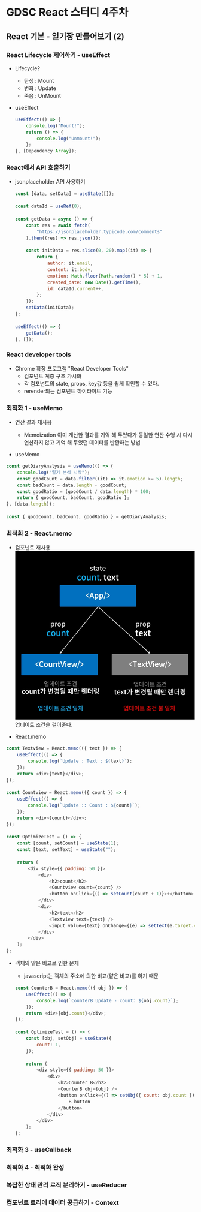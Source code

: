# GDSC React 스터디 4주차

## React 기본 - 일기장 만들어보기 (2)

### React Lifecycle 제어하기 - useEffect

-   Lifecycle?

    -   탄생 : Mount
    -   변화 : Update
    -   죽음 : UnMount

-   useEffect
    ```javascript
    useEffect(() => {
        console.log("Mount!");
        return () => {
            console.log("Unmount!");
        };
    }, [Dependency Array]);
    ```

### React에서 API 호출하기

-   jsonplaceholder API 사용하기

    ```javascript
    const [data, setData] = useState([]);

    const dataId = useRef(0);

    const getData = async () => {
        const res = await fetch(
            "https://jsonplaceholder.typicode.com/comments"
        ).then((res) => res.json());

        const initData = res.slice(0, 20).map((it) => {
            return {
                author: it.email,
                content: it.body,
                emotion: Math.floor(Math.random() * 5) + 1,
                created_date: new Date().getTime(),
                id: dataId.current++,
            };
        });
        setData(initData);
    };

    useEffect(() => {
        getData();
    }, []);
    ```

### React developer tools

-   Chrome 확장 프로그램 "React Developer Tools"
    -   컴포넌트 계층 구조 가시화
    -   각 컴포넌트의 state, props, key값 등을 쉽게 확인할 수 있다.
    -   rerender되는 컴포넌트 하이라이트 기능

### 최적화 1 - useMemo

-   연산 결과 재사용

    -   Memoization
        이미 계산한 결과를 기억 해 두었다가 동일한 연산 수행 시 다시 연산하지 않고 기억 해 두었던 데이터를 반환하는 방법

-   useMemo

```javascript
const getDiaryAnalysis = useMemo(() => {
    console.log("일기 분석 시작");
    const goodCount = data.filter((it) => it.emotion >= 5).length;
    const badCount = data.length - goodCount;
    const goodRatio = (goodCount / data.length) * 100;
    return { goodCount, badCount, goodRatio };
}, [data.length]);

const { goodCount, badCount, goodRatio } = getDiaryAnalysis;
```

### 최적화 2 - React.memo

-   컴포넌트 재사용
    <img src="/README_img/update.png" width="500px" height="450px"></img><br/>
    업데이트 조건을 걸어준다.

-   React.memo

```javascript
const Textview = React.memo(({ text }) => {
    useEffect(() => {
        console.log(`Update : Text : ${text}`);
    });
    return <div>{text}</div>;
});

const Countview = React.memo(({ count }) => {
    useEffect(() => {
        console.log(`Update :: Count : ${count}`);
    });
    return <div>{count}</div>;
});

const OptimizeTest = () => {
    const [count, setCount] = useState(1);
    const [text, setText] = useState("");

    return (
        <div style={{ padding: 50 }}>
            <div>
                <h2>count</h2>
                <Countview count={count} />
                <button onClick={() => setCount(count + 1)}>+</button>
            </div>
            <div>
                <h2>text</h2>
                <Textview text={text} />
                <input value={text} onChange={(e) => setText(e.target.value)} />
            </div>
        </div>
    );
};
```

-   객체의 얕은 비교로 인한 문제

    -   javascript는 객체의 주소에 의한 비교(얕은 비교)를 하기 때문

    ```javascript
    const CounterB = React.memo(({ obj }) => {
        useEffect(() => {
            console.log(`CounterB Update - count: ${obj.count}`);
        });
        return <div>{obj.count}</div>;
    });

    const OptimizeTest = () => {
        const [obj, setObj] = useState({
            count: 1,
        });

        return (
            <div style={{ padding: 50 }}>
                <div>
                    <h2>Counter B</h2>
                    <CounterB obj={obj} />
                    <button onClick={() => setObj({ count: obj.count })}>
                        B button
                    </button>
                </div>
            </div>
        );
    };
    ```

### 최적화 3 - useCallback

### 최적화 4 - 최적화 완성

### 복잡한 상태 관리 로직 분리하기 - useReducer

### 컴포넌트 트리에 데이터 공급하기 - Context
